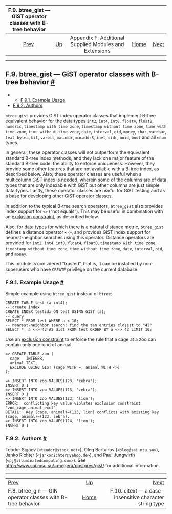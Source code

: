 <!--?xml version="1.0" encoding="UTF-8" standalone="no"?-->

|             F.9. btree\_gist — GiST operator classes with B-tree behavior            |                                                                             |                                                        |                                                       |                                                                                |
| :----------------------------------------------------------------------------------: | :-------------------------------------------------------------------------- | :----------------------------------------------------: | ----------------------------------------------------: | -----------------------------------------------------------------------------: |
| [Prev](btree-gin.html "F.8. btree_gin — GIN operator classes with B-tree behavior")  | [Up](contrib.html "Appendix F. Additional Supplied Modules and Extensions") | Appendix F. Additional Supplied Modules and Extensions | [Home](index.html "PostgreSQL 17devel Documentation") |  [Next](citext.html "F.10. citext — a case-insensitive character string type") |

***

## F.9. btree\_gist — GiST operator classes with B-tree behavior [#](#BTREE-GIST)

  * *   [F.9.1. Example Usage](btree-gist.html#BTREE-GIST-EXAMPLE-USAGE)
* [F.9.2. Authors](btree-gist.html#BTREE-GIST-AUTHORS)

`btree_gist` provides GiST index operator classes that implement B-tree equivalent behavior for the data types `int2`, `int4`, `int8`, `float4`, `float8`, `numeric`, `timestamp with time zone`, `timestamp without time zone`, `time with time zone`, `time without time zone`, `date`, `interval`, `oid`, `money`, `char`, `varchar`, `text`, `bytea`, `bit`, `varbit`, `macaddr`, `macaddr8`, `inet`, `cidr`, `uuid`, `bool` and all `enum` types.

In general, these operator classes will not outperform the equivalent standard B-tree index methods, and they lack one major feature of the standard B-tree code: the ability to enforce uniqueness. However, they provide some other features that are not available with a B-tree index, as described below. Also, these operator classes are useful when a multicolumn GiST index is needed, wherein some of the columns are of data types that are only indexable with GiST but other columns are just simple data types. Lastly, these operator classes are useful for GiST testing and as a base for developing other GiST operator classes.

In addition to the typical B-tree search operators, `btree_gist` also provides index support for `<>` (“not equals”). This may be useful in combination with an [exclusion constraint](sql-createtable.html#SQL-CREATETABLE-EXCLUDE), as described below.

Also, for data types for which there is a natural distance metric, `btree_gist` defines a distance operator `<->`, and provides GiST index support for nearest-neighbor searches using this operator. Distance operators are provided for `int2`, `int4`, `int8`, `float4`, `float8`, `timestamp with time zone`, `timestamp without time zone`, `time without time zone`, `date`, `interval`, `oid`, and `money`.

This module is considered “trusted”, that is, it can be installed by non-superusers who have `CREATE` privilege on the current database.

### F.9.1. Example Usage [#](#BTREE-GIST-EXAMPLE-USAGE)

Simple example using `btree_gist` instead of `btree`:

    CREATE TABLE test (a int4);
    -- create index
    CREATE INDEX testidx ON test USING GIST (a);
    -- query
    SELECT * FROM test WHERE a < 10;
    -- nearest-neighbor search: find the ten entries closest to "42"
    SELECT *, a <-> 42 AS dist FROM test ORDER BY a <-> 42 LIMIT 10;

Use an [exclusion constraint](sql-createtable.html#SQL-CREATETABLE-EXCLUDE) to enforce the rule that a cage at a zoo can contain only one kind of animal:

    => CREATE TABLE zoo (
      cage   INTEGER,
      animal TEXT,
      EXCLUDE USING GIST (cage WITH =, animal WITH <>)
    );

    => INSERT INTO zoo VALUES(123, 'zebra');
    INSERT 0 1
    => INSERT INTO zoo VALUES(123, 'zebra');
    INSERT 0 1
    => INSERT INTO zoo VALUES(123, 'lion');
    ERROR:  conflicting key value violates exclusion constraint "zoo_cage_animal_excl"
    DETAIL:  Key (cage, animal)=(123, lion) conflicts with existing key (cage, animal)=(123, zebra).
    => INSERT INTO zoo VALUES(124, 'lion');
    INSERT 0 1

### F.9.2. Authors [#](#BTREE-GIST-AUTHORS)

Teodor Sigaev (`<teodor@stack.net>`), Oleg Bartunov (`<oleg@sai.msu.su>`), Janko Richter (`<jankorichter@yahoo.de>`), and Paul Jungwirth (`<pj@illuminatedcomputing.com>`). See <http://www.sai.msu.su/~megera/postgres/gist/> for additional information.

***

|                                                                                      |                                                                             |                                                                                |
| :----------------------------------------------------------------------------------- | :-------------------------------------------------------------------------: | -----------------------------------------------------------------------------: |
| [Prev](btree-gin.html "F.8. btree_gin — GIN operator classes with B-tree behavior")  | [Up](contrib.html "Appendix F. Additional Supplied Modules and Extensions") |  [Next](citext.html "F.10. citext — a case-insensitive character string type") |
| F.8. btree\_gin — GIN operator classes with B-tree behavior                          |            [Home](index.html "PostgreSQL 17devel Documentation")            |                        F.10. citext — a case-insensitive character string type |
